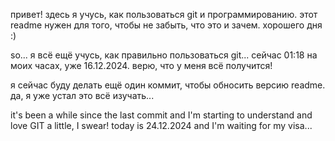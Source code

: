 привет!
здесь я учусь, как пользоваться git и программированию.
этот readme нужен для того, чтобы не забыть, что это и зачем.
хорошего дня :) 

so... я всё ещё учусь, как правильно пользоваться git...
сейчас 01:18 на моих часах, уже 16.12.2024.
верю, что у меня всё получится!

я сейчас буду делать ещё один коммит, чтобы обносить версию readme.
да, я уже устал это всё изучать...

it's been a while since the last commit and I'm starting to understand and love GIT a little, I swear!
today is 24.12.2024
and I'm waiting for my visa...